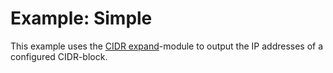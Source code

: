 # Example: Simple

This example uses the [CIDR expand](../../README.md)-module to output the IP addresses of a configured CIDR-block.
